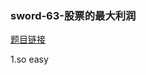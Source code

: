 ### sword-63-股票的最大利润

[题目链接](https://leetcode-cn.com/problems/gu-piao-de-zui-da-li-run-lcof/)

1.so easy